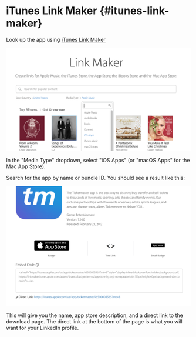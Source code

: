 # iTunes Link Maker {#itunes-link-maker}

Look up the app using 
[iTunes Link Maker](https://linkmaker.itunes.apple.com/en-us)

![iTunes Link Maker Search Page](images/linkmakerselectmediatype.png)

In the "Media Type" dropdown, select "iOS Apps" (or "macOS Apps" for the Mac App Store).

Search for the app by name or bundle ID. You should see a result like this:

![iTunes Link Maker Search Result Page](images/linkmakerresult.png)

This will give you the name, app store description, and a direct link to the download page. The direct link at the bottom of the page is what you will want for your LinkedIn profile.

